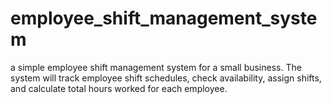 # employee_shift_management_system
a simple employee shift management system for a small business. The system will track employee shift schedules, check availability, assign shifts, and calculate total hours worked for each employee.
